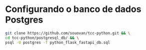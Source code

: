 # Configurando o banco de dados Postgres

```bash
git clone https://github.com/souovan/tcc-python.git && \
cd tcc-python/postgresql_db/ && \
psql -U postgres -f python_flask_fastapi_db.sql
```
